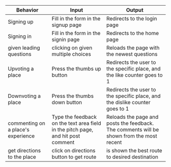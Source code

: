 | Behavior            | Input                         | Output                        |
| ------------------- | ----------------------------- | ----------------------------- |
| Signing up | Fill in the form in the signup page | Redirects to the login page |
| Signing in | Fill in the form in the signin page | Redirects to the home page |
| given leading questions | clicking on given multiple choices | Reloads the page with the newest questions |
| Upvoting a place | Press the thumbs up button | Redirects the user to the specific place, and the like counter goes to 1 |
| Downvoting a place | Press the thumbs down button | Redirects the user to the specific place, and the dislike counter goes to 1 |
| commenting on a place's experience | Type the feedback on the text area field in the pitch page, and hit post comment | Reloads the page and posts the feedback. The comments will be shown from the most recent |
| get directions to the place | click on directions button to get route| is shown the best route to desired destination|

